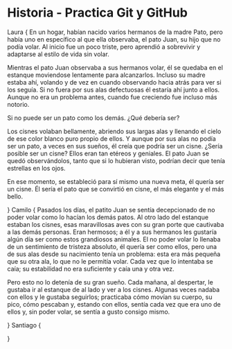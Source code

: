 # Historia - Practica Git y GitHub
Laura
{ En un hogar, habían nacido varios hermanos de la madre Pato, pero había uno en específico al que ella observaba, el pato Juan, su hijo que no podía volar. Al inicio fue un poco triste, pero aprendió a sobrevivir y adaptarse al estilo de vida sin volar. 

Mientras el pato Juan observaba a sus hermanos volar, él se quedaba en el estanque moviendose lentamente para alcanzarlos. Incluso su madre estaba ahí, volando y de vez en cuando observando hacia atrás para ver si los seguía. Si no fuera por sus alas defectuosas él estaría ahí junto a ellos. Aunque no era un problema antes, cuando fue creciendo fue incluso más notorio. 

Si no puede ser un pato como los demás. ¿Qué debería ser? 

Los cisnes volaban bellamente, abriendo sus largas alas y llenando el cielo de ese color blanco puro propio de ellos. Y aunque por sus alas no podía ser un pato, a veces en sus sueños, él creía que podría ser un cisne. ¿Sería posible ser un cisne? Ellos eran tan etéreos y geniales. El pato Juan se quedó observándolos, tanto que si lo hubieran visto, podrían decir que tenía estrellas en los ojos.

En ese momento, se estableció para sí mismo una nueva meta, él quería ser un cisne. Él sería el pato que se convirtió en cisne, el más elegante y el más bello.   


}
Camilo
{ Pasados los días, el patito Juan se sentía decepcionado de no poder volar como lo hacían los demás patos. Al otro lado del estanque estaban los cisnes, esas maravillosas aves con su gran porte que cautivaba a las demás personas. Eran hermosos; a él y a sus hermanos les gustaría algún día ser como estos grandiosos animales. El no poder volar lo llenaba de un sentimiento de tristeza absoluto, él quería ser como ellos, pero una de sus alas desde su nacimiento tenía un problema: esta era más pequeña que su otra ala, lo que no le permitía volar. Cada vez que lo intentaba se caía; su estabilidad no era suficiente y caía una y otra vez.

Pero esto no lo detenía de su gran sueño. Cada mañana, al despertar, le gustaba ir al estanque de al lado y ver a los cisnes. Algunas veces nadaba con ellos y le gustaba seguirlos; practicaba cómo movían su cuerpo, su pico, cómo pescaban y, estando con ellos, sentía cada vez que era uno de ellos y, sin poder volar, se sentía a gusto consigo mismo.

}
Santiago
{






}